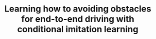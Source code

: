 ---
title: "Learning how to avoiding obstacles for end-to-end driving with conditional imitation learning"
authors: 
  - name: Enwei Zhang
  - name: Hongtu Zhou
    role: Me
  - name: Yongchao Ding
  - name: Junqiao Zhao
  - name: Chen Ye
teaser: '/images/avoidCa.png'
collection: publications
category: paper2019
venue: 'International Conference on Signal Processing and Machine Learning (SPML 2019)'
excerpt: 'We use ​CARLA, an autonomous driving simulator, to collect ​6 hours​ of human driver reactions to obstacles under given commands (follow, go straight, turn left, turn right). We propose a ​Behavior-Cloning​ network with a ​modified loss function​ that emphasizes steering errors for higher accuracy. Results show that ​image augmentation​ is crucial for training, and a ​speed limit​ helps prevent unexpected stops.'
paperurl: 'https://dl.acm.org/doi/abs/10.1145/3372806.3372808'
codeurl:
posterurl:
websiteurl:
# citation: 'Your Name, You. (2009). &quot;Paper Title Number 1.&quot; <i>Journal 1</i>. 1(1).'
---